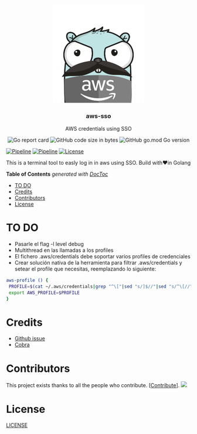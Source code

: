 <p align="center" >
  <img src="logo.png" alt="logo" width="250"/>
  <h3 align="center">aws-sso</h3>
  <p align="center">AWS credentials using SSO</p>
</p>

<p align="center" >
  <img alt="Go report card" src="https://goreportcard.com/badge/github.com/nanih98/aws-sso">
  <img alt="GitHub code size in bytes" src="https://img.shields.io/github/languages/code-size/nanih98/aws-sso">
  <img alt="GitHub go.mod Go version" src="https://img.shields.io/github/go-mod/go-version/nanih98/aws-sso">
</p>

[![Pipeline](https://github.com/nanih98/aws-sso/actions/workflows/releases.yml/badge.svg)](https://github.com/nanih98/aws-sso/actions/workflows/releases.yml)
[![Pipeline](https://github.com/nanih98/aws-sso/actions/workflows/lint.yml/badge.svg)](https://github.com/nanih98/aws-sso/actions/workflows/lint.yml)
[![License](https://img.shields.io/github/license/nanih98/aws-sso)](/LICENSE)

This is a terminal tool to easly log in in aws using SSO. Build with❤️in Golang

<!-- START doctoc generated TOC please keep comment here to allow auto update -->
<!-- DON'T EDIT THIS SECTION, INSTEAD RE-RUN doctoc TO UPDATE -->
**Table of Contents**  *generated with [DocToc](https://github.com/thlorenz/doctoc)*

- [TO DO](#to-do)
- [Credits](#credits)
- [Contributors](#contributors)
- [License](#license)

<!-- END doctoc generated TOC please keep comment here to allow auto update -->


# TO DO

- Pasarle el flag -l level debug
- Multithread en las llamadas a los profiles
- El fichero .aws/credentials debe soportar varios profiles de credenciales
- Crear solución nativa de la herramienta para filtrar .aws/credentials y setear el profile que necesitas, reemplazando lo siguiente:

```bash
aws-profile () {
 PROFILE=$(cat ~/.aws/credentials|grep "^\["|sed "s/]$//"|sed "s/^\[//"| fzf)
 export AWS_PROFILE=$PROFILE
}
```
# Credits 

- [Github issue](https://github.com/aws/aws-sdk-go-v2/issues/1222)
- [Cobra](https://github.com/spf13/cobra)

# Contributors

This project exists thanks to all the people who contribute. [[Contribute](CONTRIBUTING.md)].
<a href="https://github.com/nanih98/aws-sso/graphs/contributors"><img src="https://opencollective.com/aws-sso/contributors.svg?width=890" /></a>


# License

[LICENSE](./LICENSE)